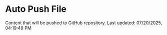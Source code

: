 # Auto Push File

Content that will be pushed to GitHub repository.
Last updated: 07/20/2025, 04:19:49 PM